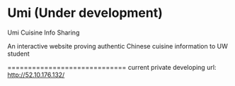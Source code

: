 # Umi (Under development)
Umi Cuisine Info Sharing

An interactive website proving authentic Chinese cuisine information to UW student

=============================
current private developing url: http://52.10.176.132/
